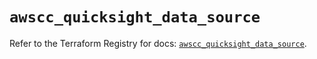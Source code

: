 # `awscc_quicksight_data_source`

Refer to the Terraform Registry for docs: [`awscc_quicksight_data_source`](https://registry.terraform.io/providers/hashicorp/awscc/0.70.0/docs/resources/quicksight_data_source).
